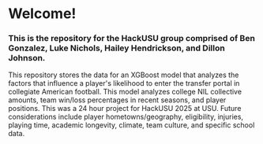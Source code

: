 # **Welcome!**
### This is the repository for the HackUSU group comprised of Ben Gonzalez, Luke Nichols, Hailey Hendrickson, and Dillon Johnson.

This repository stores the data for an XGBoost model that analyzes the factors that influence a player's likelihood to enter the transfer portal in collegiate American football. This model analyzes college NIL collective amounts, team win/loss percentages in recent seasons, and player positions. This was a 24 hour project for HackUSU 2025 at USU. Future considerations include player hometowns/geography, eligibility, injuries, playing time, academic longevity, climate, team culture, and specific school data.
